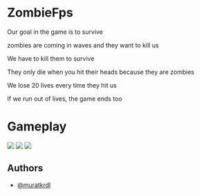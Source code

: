
# ZombieFps

Our goal in the game is to survive

zombies are coming in waves and they want to kill us

We have to kill them to survive

They only die when you hit their heads because they are zombies

We lose 20 lives every time they hit us

If we run out of lives, the game ends too


# Gameplay


<img src="[gifi koy](https://github.com/muratkrdl/ZombieFPS-GameDev/blob/main/GameplayPicture.png)" width="auto">



<img src="[gifi koy](https://github.com/muratkrdl/ZombieFPS-GameDev/blob/main/Gameplaygif.gif)" width="auto">



<img src="[gifi koy](https://github.com/muratkrdl/ZombieFPS-GameDev/blob/main/Dead.png)" width="auto">



## Authors

- [@muratkrdl](https://github.com/muratkrdl)

